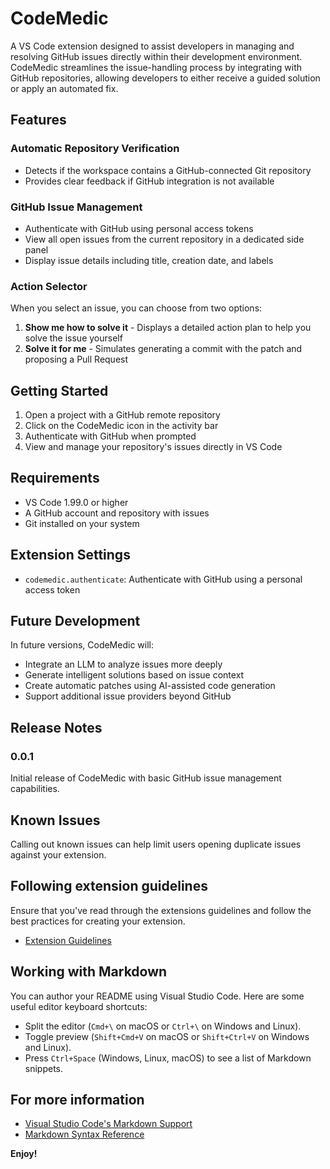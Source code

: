 # CodeMedic

A VS Code extension designed to assist developers in managing and resolving GitHub issues directly within their development environment. CodeMedic streamlines the issue-handling process by integrating with GitHub repositories, allowing developers to either receive a guided solution or apply an automated fix.

## Features

### Automatic Repository Verification

- Detects if the workspace contains a GitHub-connected Git repository
- Provides clear feedback if GitHub integration is not available

### GitHub Issue Management

- Authenticate with GitHub using personal access tokens
- View all open issues from the current repository in a dedicated side panel
- Display issue details including title, creation date, and labels

### Action Selector

When you select an issue, you can choose from two options:

1. **Show me how to solve it** - Displays a detailed action plan to help you solve the issue yourself
2. **Solve it for me** - Simulates generating a commit with the patch and proposing a Pull Request

## Getting Started

1. Open a project with a GitHub remote repository
2. Click on the CodeMedic icon in the activity bar
3. Authenticate with GitHub when prompted
4. View and manage your repository's issues directly in VS Code

## Requirements

- VS Code 1.99.0 or higher
- A GitHub account and repository with issues
- Git installed on your system

## Extension Settings

- `codemedic.authenticate`: Authenticate with GitHub using a personal access token

## Future Development

In future versions, CodeMedic will:

- Integrate an LLM to analyze issues more deeply
- Generate intelligent solutions based on issue context
- Create automatic patches using AI-assisted code generation
- Support additional issue providers beyond GitHub

## Release Notes

### 0.0.1

Initial release of CodeMedic with basic GitHub issue management capabilities.

## Known Issues

Calling out known issues can help limit users opening duplicate issues against your extension.

## Following extension guidelines

Ensure that you've read through the extensions guidelines and follow the best practices for creating your extension.

- [Extension Guidelines](https://code.visualstudio.com/api/references/extension-guidelines)

## Working with Markdown

You can author your README using Visual Studio Code. Here are some useful editor keyboard shortcuts:

- Split the editor (`Cmd+\` on macOS or `Ctrl+\` on Windows and Linux).
- Toggle preview (`Shift+Cmd+V` on macOS or `Shift+Ctrl+V` on Windows and Linux).
- Press `Ctrl+Space` (Windows, Linux, macOS) to see a list of Markdown snippets.

## For more information

- [Visual Studio Code's Markdown Support](http://code.visualstudio.com/docs/languages/markdown)
- [Markdown Syntax Reference](https://help.github.com/articles/markdown-basics/)

**Enjoy!**
